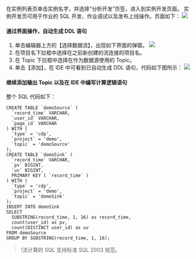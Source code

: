 在实例列表页单击实例名字，并选择“分析开发”页签，进入到实例开发页面。
实例开发页可用于作业的 SQL 开发、作业调试以及发布上线操作。页面如下：
![](https://main.qcloudimg.com/raw/cc08b42a15efcb09119d08cdb3037941.png)


#### 通过界面操作，自动生成 DDL 语句
1. 单击编辑器上方的【选择数据流】，出现如下界面的弹窗。
![](https://main.qcloudimg.com/raw/9ba3cdcd375634313654eaf4e97ad57f.png)
2. 在项目名下拉框中选择在之前新创建的流连接的项目名。
3. 在 Topic 下拉框中选择在作为数据源使用的 Topic。
4. 单击【添加】，在 IDE 中可看到已自动生成 DDL 语句，代码如下图所示：
![](https://main.qcloudimg.com/raw/f73b40bfedaa84cbf023e8cf17ed6e34.png)

#### 继续添加输出 Topic 以及在 IDE 中编写计算逻辑语句
整个 SQL 代码如下：
```
CREATE TABLE `demoSource` (
  `record_time` VARCHAR,
  `user_id` VARCHAR,
  `page_id` VARCHAR
) WITH (
  `type` = 'cdp',
  `project` = 'demo',
  `topic` = 'demoSource'
);
CREATE TABLE `demoSink` (
  `record_time` VARCHAR,
  `pv` BIGINT,
  `uv` BIGINT,
  PRIMARY KEY ( `record_time` )
) WITH (
  `type` = 'cdp',
  `project` = 'demo',
  `topic` = 'demoSink'
);
INSERT INTO demoSink
SELECT
  SUBSTRING(record_time, 1, 16) as record_time,
  count(user_id) as pv,
  count(DISTINCT user_id) as uv
FROM demoSource
GROUP BY SUBSTRING(record_time, 1, 16);
```
>!流计算的 SQL 支持标准 SQL 2003 规范。





